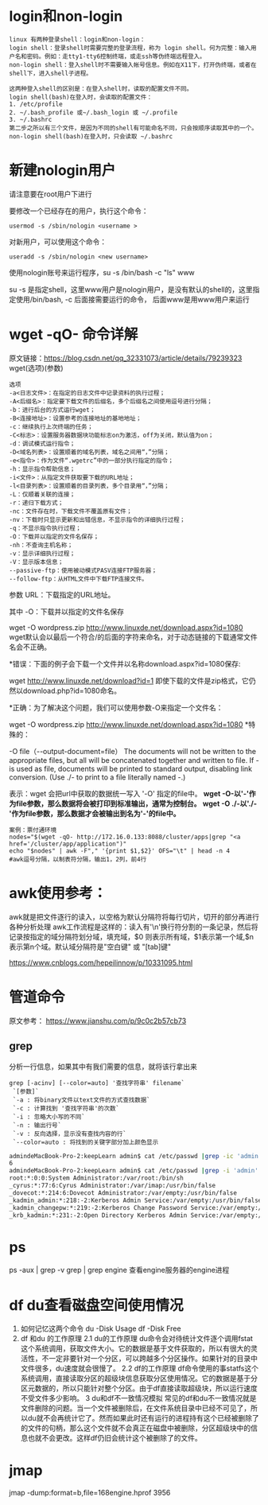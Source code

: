 # login和non-login

```
linux 有两种登录shell：login和non-login：
login shell：登录shell时需要完整的登录流程，称为 login shell。何为完整：输入用户名和密码。例如：走tty1-tty6控制终端，或走ssh等伪终端远程登入。
non-login shell：登入shell时不需要输入帐号信息。例如在X11下，打开伪终端，或者在shell下，进入shell子进程。

这两种登入shell的区别是：在登入shell时，读取的配置文件不同。
login shell(bash)在登入时，会读取的配置文件：
1. /etc/profile
2. ~/.bash_profile 或~/.bash_login 或 ~/.profile
3. ~/.bashrc
第二步之所以有三个文件，是因为不同的shell有可能命名不同，只会按顺序读取其中的一个。
non-login shell(bash)在登入时，只会读取 ~/.bashrc
```



# 新建nologin用户

请注意要在root用户下进行

要修改一个已经存在的用户，执行这个命令：

```
usermod -s /sbin/nologin <username >
```

对新用户，可以使用这个命令：

```
useradd -s /sbin/nologin <new username>
```

使用nologin账号来运行程序，su -s /bin/bash -c "ls" www

su -s 是指定shell，这里www用户是nologin用户，是没有默认的shell的，这里指定使用/bin/bash, -c 后面接需要运行的命令， 后面www是用www用户来运行

# wget -qO- 命令详解

原文链接：https://blog.csdn.net/qq_32331073/article/details/79239323
wget(选项)(参数)

```
选项
-a<日志文件>：在指定的日志文件中记录资料的执行过程；
-A<后缀名>：指定要下载文件的后缀名，多个后缀名之间使用逗号进行分隔；
-b：进行后台的方式运行wget；
-B<连接地址>：设置参考的连接地址的基地地址；
-c：继续执行上次终端的任务；
-C<标志>：设置服务器数据块功能标志on为激活，off为关闭，默认值为on；
-d：调试模式运行指令；
-D<域名列表>：设置顺着的域名列表，域名之间用“，”分隔；
-e<指令>：作为文件“.wgetrc”中的一部分执行指定的指令；
-h：显示指令帮助信息；
-i<文件>：从指定文件获取要下载的URL地址；
-l<目录列表>：设置顺着的目录列表，多个目录用“，”分隔；
-L：仅顺着关联的连接；
-r：递归下载方式；
-nc：文件存在时，下载文件不覆盖原有文件；
-nv：下载时只显示更新和出错信息，不显示指令的详细执行过程；
-q：不显示指令执行过程；
-O：下载并以指定的文件名保存；
-nh：不查询主机名称；
-v：显示详细执行过程；
-V：显示版本信息；
--passive-ftp：使用被动模式PASV连接FTP服务器；
--follow-ftp：从HTML文件中下载FTP连接文件。
```

参数
URL：下载指定的URL地址。

其中 -O：下载并以指定的文件名保存

wget -O wordpress.zip http://www.linuxde.net/download.aspx?id=1080
wget默认会以最后一个符合/的后面的字符来命名，对于动态链接的下载通常文件名会不正确。

*错误：下面的例子会下载一个文件并以名称download.aspx?id=1080保存:

wget http://www.linuxde.net/download?id=1
即使下载的文件是zip格式，它仍然以download.php?id=1080命名。

*正确：为了解决这个问题，我们可以使用参数-O来指定一个文件名：

wget -O wordpress.zip http://www.linuxde.net/download.aspx?id=1080
*特殊的：

-O file（--output-document=file）
     The documents will not be written to the appropriate files, but all will be concatenated together and written to file.  If - is used as file, documents will be  printed to standard output, disabling link conversion.  (Use ./- to print to a file literally named -.)

表示：wget 会把url中获取的数据统一写入 '-O' 指定的file中。
        **wget -O-以'-'作为file参数，那么数据将会被打印到标准输出，通常为控制台。**
        **wget -O ./-以'./-'作为file参数，那么数据才会被输出到名为'-'的file中。**

```
案例：票付通环境
nodes="$(wget -qO- http://172.16.0.133:8088/cluster/apps|grep "<a href='/cluster/app/application")"
echo "$nodes" | awk -F"," '{print $1,$2}' OFS="\t" | head -n 4
#awk逗号分隔，以制表符分隔，输出1，2列，前4行
```

# awk使用参考：

awk就是把文件逐行的读入，以空格为默认分隔符将每行切片，切开的部分再进行各种分析处理
awk工作流程是这样的：读入有'\n'换行符分割的一条记录，然后将记录按指定的域分隔符划分域，填充域，\$0 则表示所有域，\$1表示第一个域,\$n表示第n个域。默认域分隔符是"空白键" 或 "[tab]键"

https://www.cnblogs.com/hepeilinnow/p/10331095.html

# 管道命令

原文参考： https://www.jianshu.com/p/9c0c2b57cb73

## grep

分析一行信息，如果其中有我们需要的信息，就将该行拿出来

```
grep [-acinv] [--color=auto] '查找字符串' filename`
 `[参数]`
 `-a : 将binary文件以text文件的方式查找数据`
 `-c : 计算找到 '查找字符串'的次数`
 `-i : 忽略大小写的不同`
 `-n : 输出行号`
 `-v : 反向选择，显示没有查找内容的行`
 `--color=auto : 将找到的关键字部分加上颜色显示
```

```bash
admindeMacBook-Pro-2:keepLearn admin$ cat /etc/passwd |grep -ic 'admin'
6
admindeMacBook-Pro-2:keepLearn admin$ cat /etc/passwd |grep -i 'admin'
root:*:0:0:System Administrator:/var/root:/bin/sh
_cyrus:*:77:6:Cyrus Administrator:/var/imap:/usr/bin/false
_dovecot:*:214:6:Dovecot Administrator:/var/empty:/usr/bin/false
_kadmin_admin:*:218:-2:Kerberos Admin Service:/var/empty:/usr/bin/false
_kadmin_changepw:*:219:-2:Kerberos Change Password Service:/var/empty:/usr/bin/false
_krb_kadmin:*:231:-2:Open Directory Kerberos Admin Service:/var/empty:/usr/bin/false
```

# ps

ps -aux | grep -v grep | grep engine  查看engine服务器的engine进程



# df du查看磁盘空间使用情况

1. 如何记忆这两个命令
du   -Disk Usage
df   -Disk Free
2. df 和du 的工作原理
2.1 du的工作原理
du命令会对待统计文件逐个调用fstat这个系统调用，获取文件大小。它的数据是基于文件获取的，所以有很大的灵活性，不一定非要针对一个分区，可以跨越多个分区操作。如果针对的目录中文件很多，du速度就会很慢了。
2.2 df的工作原理
df命令使用的事statfs这个系统调用，直接读取分区的超级块信息获取分区使用情况。它的数据是基于分区元数据的，所以只能针对整个分区。由于df直接读取超级块，所以运行速度不受文件多少影响。
3 du和df不一致情况模拟
常见的df和du不一致情况就是文件删除的问题。当一个文件被删除后，在文件系统目录中已经不可见了，所以du就不会再统计它了。然而如果此时还有运行的进程持有这个已经被删除了的文件的句柄，那么这个文件就不会真正在磁盘中被删除，分区超级块中的信息也就不会更改。这样df仍旧会统计这个被删除了的文件。

# jmap

jmap -dump:format=b,file=168engine.hprof 3956